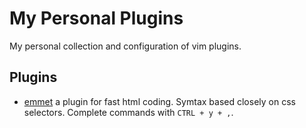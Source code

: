 # My Personal Plugins

My personal collection and configuration of vim plugins.

## Plugins

- [emmet](https://github.com/mattn/emmet-vim) a plugin for fast html coding. Symtax based closely on css selectors. Complete commands with `CTRL + y + ,`.

